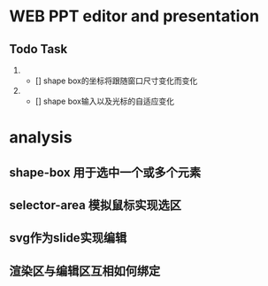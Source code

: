 # WEB PPT editor and presentation

## Todo Task
1. - [] shape box的坐标将跟随窗口尺寸变化而变化
2. - [] shape box输入以及光标的自适应变化


# analysis
## shape-box 用于选中一个或多个元素
## selector-area 模拟鼠标实现选区
## svg作为slide实现编辑
## 渲染区与编辑区互相如何绑定


